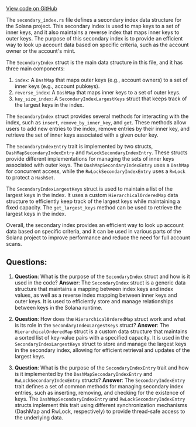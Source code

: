 [View code on GitHub](https://github.com/solana-labs/solana/blob/master/runtime/src/secondary_index.rs)

The `secondary_index.rs` file defines a secondary index data structure for the Solana project. This secondary index is used to map keys to a set of inner keys, and it also maintains a reverse index that maps inner keys to outer keys. The purpose of this secondary index is to provide an efficient way to look up account data based on specific criteria, such as the account owner or the account's mint.

The `SecondaryIndex` struct is the main data structure in this file, and it has three main components:

1. `index`: A `DashMap` that maps outer keys (e.g., account owners) to a set of inner keys (e.g., account pubkeys).
2. `reverse_index`: A `DashMap` that maps inner keys to a set of outer keys.
3. `key_size_index`: A `SecondaryIndexLargestKeys` struct that keeps track of the largest keys in the index.

The `SecondaryIndex` struct provides several methods for interacting with the index, such as `insert`, `remove_by_inner_key`, and `get`. These methods allow users to add new entries to the index, remove entries by their inner key, and retrieve the set of inner keys associated with a given outer key.

The `SecondaryIndexEntry` trait is implemented by two structs, `DashMapSecondaryIndexEntry` and `RwLockSecondaryIndexEntry`. These structs provide different implementations for managing the sets of inner keys associated with outer keys. The `DashMapSecondaryIndexEntry` uses a `DashMap` for concurrent access, while the `RwLockSecondaryIndexEntry` uses a `RwLock` to protect a `HashSet`.

The `SecondaryIndexLargestKeys` struct is used to maintain a list of the largest keys in the index. It uses a custom `HierarchicalOrderedMap` data structure to efficiently keep track of the largest keys while maintaining a fixed capacity. The `get_largest_keys` method can be used to retrieve the largest keys in the index.

Overall, the secondary index provides an efficient way to look up account data based on specific criteria, and it can be used in various parts of the Solana project to improve performance and reduce the need for full account scans.
## Questions: 
 1. **Question**: What is the purpose of the `SecondaryIndex` struct and how is it used in the code?
   **Answer**: The `SecondaryIndex` struct is a generic data structure that maintains a mapping between index keys and index values, as well as a reverse index mapping between inner keys and outer keys. It is used to efficiently store and manage relationships between keys in the Solana runtime.

2. **Question**: How does the `HierarchicalOrderedMap` struct work and what is its role in the `SecondaryIndexLargestKeys` struct?
   **Answer**: The `HierarchicalOrderedMap` struct is a custom data structure that maintains a sorted list of key-value pairs with a specified capacity. It is used in the `SecondaryIndexLargestKeys` struct to store and manage the largest keys in the secondary index, allowing for efficient retrieval and updates of the largest keys.

3. **Question**: What is the purpose of the `SecondaryIndexEntry` trait and how is it implemented by the `DashMapSecondaryIndexEntry` and `RwLockSecondaryIndexEntry` structs?
   **Answer**: The `SecondaryIndexEntry` trait defines a set of common methods for managing secondary index entries, such as inserting, removing, and checking for the existence of keys. The `DashMapSecondaryIndexEntry` and `RwLockSecondaryIndexEntry` structs implement this trait using different synchronization mechanisms (DashMap and RwLock, respectively) to provide thread-safe access to the underlying data.